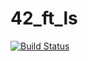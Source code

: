 # 42_ft_ls
[![Build Status](https://travis-ci.com/SegFault42/42_ft_ls.svg?token=GKSAyPtqpMc33eQCKudX&branch=master)](https://travis-ci.com/SegFault42/42_ft_ls)

